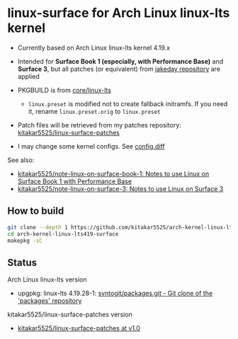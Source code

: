 # linux-surface for Arch Linux linux-lts kernel

- Currently based on Arch Linux linux-lts kernel 4.19.x

- Intended for **Surface Book 1 (especially, with Performance Base)** and **Surface 3**, but all patches (or equivalent) from [jakeday repository](https://github.com/jakeday/linux-surface) are applied

- PKGBUILD is from [core/linux-lts](https://git.archlinux.org/svntogit/packages.git/log/trunk?h=packages/linux-lts)
	- `linux.preset` is modified not to create fallback initramfs. If you need it, rename `linux.preset.orig` to `linux.preset`

- Patch files will be retrieved from my patches repository: [kitakar5525/linux-surface-patches](https://github.com/kitakar5525/linux-surface-patches)

- I may change some kernel configs. See [config.diff](config.diff)

See also:
- [kitakar5525/note-linux-on-surface-book-1: Notes to use Linux on Surface Book 1 with Performance Base](https://github.com/kitakar5525/note-linux-on-surface-book-1)
- [kitakar5525/note-linux-on-surface-3: Notes to use Linux on Surface 3](https://github.com/kitakar5525/note-linux-on-surface-3)



## How to build

```bash
git clone --depth 1 https://github.com/kitakar5525/arch-kernel-linux-lts419-surface
cd arch-kernel-linux-lts419-surface
makepkg -sC
```



## Status

Arch Linux linux-lts version
- upgpkg: linux-lts 4.19.28-1: [svntogit/packages.git - Git clone of the 'packages' repository](https://git.archlinux.org/svntogit/packages.git/commit/trunk?h=packages/linux-lts&id=55c67472fa976a7305d52ffkitakar5525/linux-surface-patches0d5e6d9e5726a9077)

kitakar5525/linux-surface-patches version
- [kitakar5525/linux-surface-patches at v1.0](https://github.com/kitakar5525/linux-surface-patches/tree/v1.0)